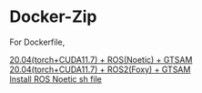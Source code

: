 # Docker-Zip

For Dockerfile,

[20.04(torch+CUDA11.7) + ROS(Noetic) + GTSAM](/Dockerfile_20.04_cuda_noetic_gtsam.txt)<br>
[20.04(torch+CUDA11.7) + ROS2(Foxy) + GTSAM](/Dockerfile_20.04_cuda_foxy_gtsam.txt) <br>
[Install ROS Noetic sh file](/install_noetic.sh) <br>

